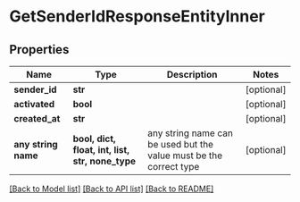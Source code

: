 # GetSenderIdResponseEntityInner


## Properties
Name | Type | Description | Notes
------------ | ------------- | ------------- | -------------
**sender_id** | **str** |  | [optional] 
**activated** | **bool** |  | [optional] 
**created_at** | **str** |  | [optional] 
**any string name** | **bool, dict, float, int, list, str, none_type** | any string name can be used but the value must be the correct type | [optional]

[[Back to Model list]](../README.md#documentation-for-models) [[Back to API list]](../README.md#documentation-for-api-endpoints) [[Back to README]](../README.md)


